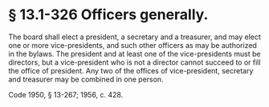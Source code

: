 # § 13.1-326 Officers generally.

<p>The board shall elect a president, a secretary and a treasurer, and may elect one or more vice-presidents, and such other officers as may be authorized in the bylaws. The president and at least one of the vice-presidents must be directors, but a vice-president who is not a director cannot succeed to or fill the office of president. Any two of the offices of vice-president, secretary and treasurer may be combined in one person.</p><p>Code 1950, § 13-267; 1956, c. 428.</p>